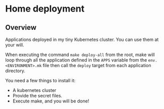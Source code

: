 Home deployment
===============

## Overview

Applications deployed in my tiny Kubernetes cluster. You can use them at your will.

When executing the command `make deploy-all` from the root, make will loop
through all the application defined in the `APPS` variable from the
`env.<ENVIRONMENT>.mk` file then call the `deploy` target from each application
directory.

You need a few things to install it:
- A kubernetes cluster
- Provide the secret files.
- Execute make, and you will be done!
